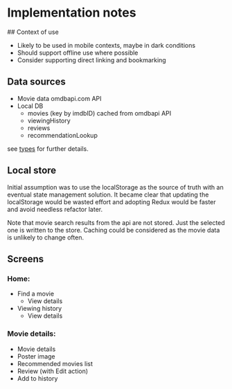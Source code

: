 # Implementation notes

## Context of use

- Likely to be used in mobile contexts, maybe in dark conditions
- Should support offline use where possible
- Consider supporting direct linking and bookmarking

## Data sources

- Movie data omdbapi.com API
- Local DB
  - movies (key by imdbID) cached from omdbapi API
  - viewingHistory
  - reviews
  - recommendationLookup

see [types](../src/types.ts) for further details.

## Local store

Initial assumption was to use the localStorage as the source of truth with an eventual state management solution. It became clear that updating the localStorage would be wasted effort and adopting Redux would be faster and avoid needless refactor later.

Note that movie search results from the api are not stored. Just the selected one is written to the store. Caching could be considered as the movie data is unlikely to change often.

## Screens

### Home:

- Find a movie
  - View details
- Viewing history
  - View details

### Movie details:

- Movie details
- Poster image
- Recommended movies list
- Review (with Edit action)
- Add to history

